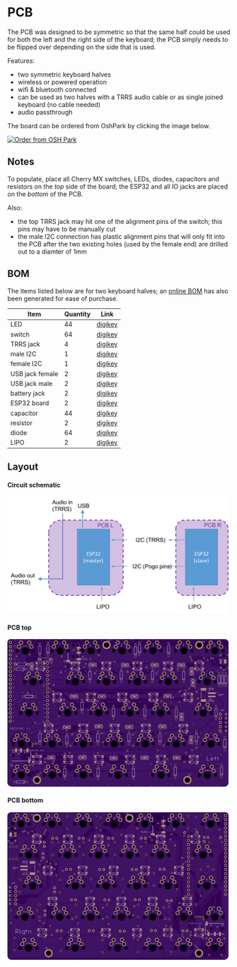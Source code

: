 # PCB

The PCB was designed to be symmetric so that the same half could be used for both the left and the right side of the keyboard; the PCB simply needs to be flipped over depending on the side that is used.

Features:
- two symmetric keyboard halves
- wireless or powered operation
- wifi & bluetooth connected
- can be used as two halves with a TRRS audio cable or as single joined keyboard (no cable needed)
- audio passthrough

The board can be ordered from OshPark by clicking the image below.

<a href="https://oshpark.com/shared_projects/jsQ9hCTr"><img src="https://oshpark.com/assets/badge-5b7ec47045b78aef6eb9d83b3bac6b1920de805e9a0c227658eac6e19a045b9c.png" alt="Order from OSH Park"></img></a>

## Notes

To populate, place all Cherry MX switches, LEDs, diodes, capacitors and resistors on the *top* side of the board; the ESP32 and all IO jacks are placed on the *bottom* of the PCB.

Also:
- the top TRRS jack may hit one of the alignment pins of the switch; this pins may have to be manually cut
- the male I2C connection has plastic alignment pins that will only fit into the PCB after the two existing holes (used by the female end) are drilled out to a diamter of 1mm

## BOM

The items listed below are for two keyboard halves; an [online BOM](https://www.digikey.com/classic/RegisteredUser/BOMBillOfMaterials.aspx?path=1&exist=1&id=5155922) has also been generated for ease of purchase.

Item | Quantity | Link
--- | --- | ---
LED | 44 | [digikey](https://www.digikey.com/product-detail/en/adafruit-industries-llc/1655/1528-1104-ND/5154679)
switch | 64 | [digikey](https://www.digikey.com/product-detail/en/cherry-americas-llc/MX1A-E1NW/CH197-ND/20180)
TRRS jack | 4 | [digikey](https://www.digikey.com/product-detail/en/cui-inc/SJ2-3574A-SMT-TR/CP-SJ2-3574A-SMT-CT-ND/6619586)
male I2C | 1 | [digikey](https://www.digikey.com/product-detail/en/mill-max-manufacturing-corp/829-22-005-20-001101/ED90506-ND/2416226)
female I2C | 1 | [digikey](https://www.digikey.com/product-detail/en/mill-max-manufacturing-corp/399-10-105-10-008000/ED8305-ND/4456255)
USB jack female | 2 | [digikey](https://www.digikey.com/product-detail/en/cui-inc/UJ2-MIBH2-4-SMT-TR/102-4007-1-ND/6187929)
USB jack male | 2 | [digikey](https://www.digikey.com/product-detail/en/adafruit-industries-llc/1390/1528-1182-ND/5353642)
battery jack | 2 | [digikey](https://www.digikey.com/product-detail/en/jst-sales-america-inc/S2B-PH-SM4-TB(LF)(SN)/455-1749-1-ND/926846)
ESP32 board | 2 | [digikey](https://www.digikey.com/product-detail/en/sparkfun-electronics/DEV-13907/1568-1444-ND/6419476)
capacitor | 44 | [digikey](https://www.digikey.com/product-detail/en/avx-corporation/SR205E104MAR/478-3192-ND/936834)
resistor | 2 | [digikey](https://www.digikey.com/product-detail/en/yageo/CFR-50JB-52-330K/330KH-ND/1634)
diode | 64 | [digikey](https://www.digikey.com/product-detail/en/fairchild-on-semiconductor/1N4148/1N4148FS-ND/458603)
LIPO | 2 | [digikey](https://www.digikey.com/product-detail/en/sparkfun-electronics/PRT-08483/1568-1487-ND/5271295)


## Layout

#### Circuit schematic

<img src="../assets/img/circuit_layout.png" width=500 />

#### PCB top

<img src="../assets/img/pcb_top.png" width=500 />

#### PCB bottom

<img src="../assets/img/pcb_bottom.png" width=500 />
